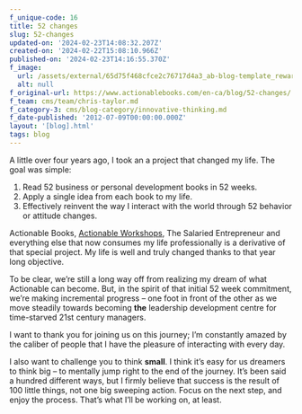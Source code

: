 ```yaml
---
f_unique-code: 16
title: 52 changes
slug: 52-changes
updated-on: '2024-02-23T14:08:32.207Z'
created-on: '2024-02-22T15:08:10.966Z'
published-on: '2024-02-23T14:16:55.370Z'
f_image:
  url: /assets/external/65d75f468cfce2c76717d4a3_ab-blog-template_reward.jpeg
  alt: null
f_original-url: https://www.actionablebooks.com/en-ca/blog/52-changes/
f_team: cms/team/chris-taylor.md
f_category-3: cms/blog-category/innovative-thinking.md
f_date-published: '2012-07-09T00:00:00.000Z'
layout: '[blog].html'
tags: blog
---
```


A little over four years ago, I took an a project that changed my life. The goal was simple:

1.  Read 52 business or personal development books in 52 weeks.
2.  Apply a single idea from each book to my life.
3.  Effectively reinvent the way I interact with the world through 52 behavior or attitude changes.

Actionable Books, [Actionable Workshops](http://actionablebooks.com/workshops), The Salaried Entrepreneur and everything else that now consumes my life professionally is a derivative of that special project. My life is well and truly changed thanks to that year long objective.

To be clear, we’re still a long way off from realizing my dream of what Actionable can become. But, in the spirit of that initial 52 week commitment, we’re making incremental progress – one foot in front of the other as we move steadily towards becoming **the** leadership development centre for time-starved 21st century managers.

I want to thank you for joining us on this journey; I’m constantly amazed by the caliber of people that I have the pleasure of interacting with every day.

I also want to challenge you to think **small**. I think it’s easy for us dreamers to think big – to mentally jump right to the end of the journey. It’s been said a hundred different ways, but I firmly believe that success is the result of 100 little things, not one big sweeping action. Focus on the next step, and enjoy the process. That’s what I’ll be working on, at least.
